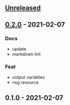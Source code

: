 
<a name="unreleased"></a>
## [Unreleased]


<a name="0.2.0"></a>
## [0.2.0] - 2021-02-07
### Docs
- update
- markdown lint

### Feat
- output variables
- nsg resource


<a name="0.1.0"></a>
## 0.1.0 - 2021-02-07

[Unreleased]: https://github.com/bcochofel/terraform-azurerm-network-security-group/compare/0.2.0...HEAD
[0.2.0]: https://github.com/bcochofel/terraform-azurerm-network-security-group/compare/0.1.0...0.2.0
